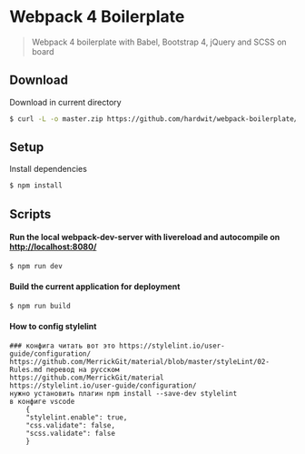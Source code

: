 # Webpack 4 Boilerplate

> Webpack 4 boilerplate with Babel, Bootstrap 4, jQuery and SCSS on board

## Download

Download in current directory

```sh
$ curl -L -o master.zip https://github.com/hardwit/webpack-boilerplate/archive/master.zip && unzip master.zip && rm master.zip && mv ./webpack-boilerplate-master/* ./ && rm -rf ./webpack-boilerplate-master
```

## Setup

Install dependencies

```sh
$ npm install
```

## Scripts

#### Run the local webpack-dev-server with livereload and autocompile on [http://localhost:8080/](http://localhost:8080/)

```sh
$ npm run dev
```

#### Build the current application for deployment

```sh
$ npm run build

```

#### How to config stylelint
```
### конфига читать вот это https://stylelint.io/user-guide/configuration/
https://github.com/MerrickGit/material/blob/master/styleLint/02-Rules.md перевод на русском
https://github.com/MerrickGit/material
https://stylelint.io/user-guide/configuration/
нужно установить плагин npm install --save-dev stylelint
в конфиге vscode
	{
	"stylelint.enable": true,
	"css.validate": false,
	"scss.validate": false
	}
```